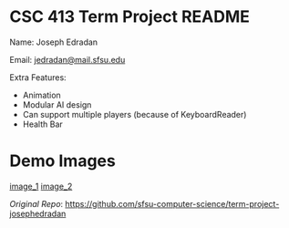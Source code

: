 # CSC 413 Term Project README

Name: Joseph Edradan

Email: jedradan@mail.sfsu.edu

Extra Features:
* Animation
* Modular AI design
* Can support multiple players (because of KeyboardReader)
* Health Bar

# Demo Images

[image_1](https://raw.githubusercontent.com/josephedradan/csc_413_term_project_josephedradan/main/images/image_1.png)
[image_2](https://raw.githubusercontent.com/josephedradan/csc_413_term_project_josephedradan/main/images/image_2.png)

_Original Repo_: https://github.com/sfsu-computer-science/term-project-josephedradan